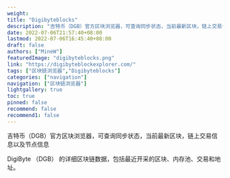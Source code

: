 ```yaml
---
weight: 
title: "Digibyteblocks"
description: "吉特币（DGB）官方区块浏览器，可查询同步状态，当前最新区块，链上交易信息以及节点信息"
date: 2022-07-06T21:57:40+08:00
lastmod: 2022-07-06T16:45:40+08:00
draft: false
authors: ["MineW"]
featuredImage: "digibyteblocks.png"
link: "https://digibyteblockexplorer.com/"
tags: ["区块链浏览器","Digibyteblocks"]
categories: ["navigation"]
navigation: ["区块链浏览器"]
lightgallery: true
toc: true
pinned: false
recommend: false
recommend1: false
---
```


吉特币（DGB）官方区块浏览器，可查询同步状态，当前最新区块，链上交易信息以及节点信息

‎DigiByte （DGB） 的详细区块链数据，包括最近开采的区块、内存池、交易和地址。‎
